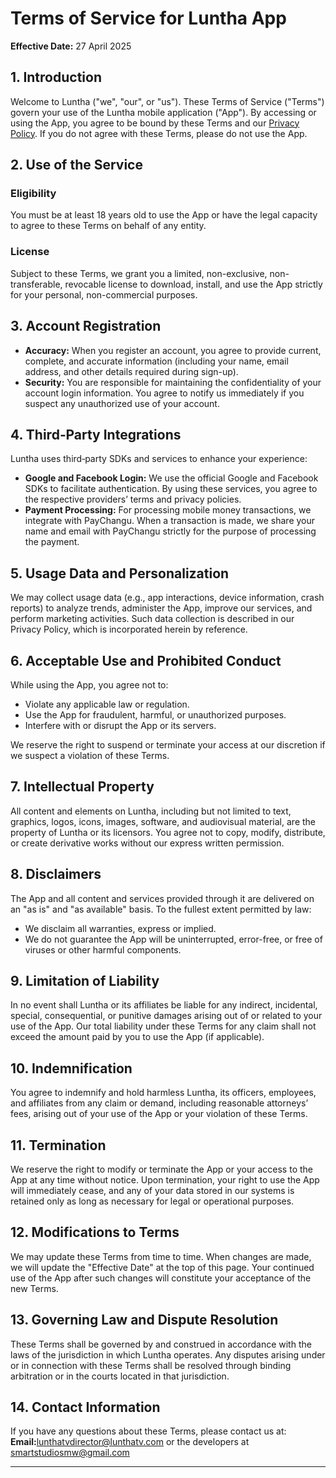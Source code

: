 # Terms of Service for Luntha App

**Effective Date:** 27 April 2025

## 1. Introduction

Welcome to Luntha ("we", "our", or "us"). These Terms of Service ("Terms") govern your use of the Luntha mobile application ("App"). By accessing or using the App, you agree to be bound by these Terms and our [Privacy Policy](https://itsgeorrge.github.io/privacy-policy/). If you do not agree with these Terms, please do not use the App.

## 2. Use of the Service

### Eligibility  
You must be at least 18 years old to use the App or have the legal capacity to agree to these Terms on behalf of any entity.

### License  
Subject to these Terms, we grant you a limited, non-exclusive, non-transferable, revocable license to download, install, and use the App strictly for your personal, non-commercial purposes.

## 3. Account Registration

- **Accuracy:** When you register an account, you agree to provide current, complete, and accurate information (including your name, email address, and other details required during sign-up).
- **Security:** You are responsible for maintaining the confidentiality of your account login information. You agree to notify us immediately if you suspect any unauthorized use of your account.

## 4. Third‑Party Integrations

Luntha uses third‑party SDKs and services to enhance your experience:
- **Google and Facebook Login:** We use the official Google and Facebook SDKs to facilitate authentication. By using these services, you agree to the respective providers’ terms and privacy policies.
- **Payment Processing:** For processing mobile money transactions, we integrate with PayChangu. When a transaction is made, we share your name and email with PayChangu strictly for the purpose of processing the payment.

## 5. Usage Data and Personalization

We may collect usage data (e.g., app interactions, device information, crash reports) to analyze trends, administer the App, improve our services, and perform marketing activities. Such data collection is described in our Privacy Policy, which is incorporated herein by reference.

## 6. Acceptable Use and Prohibited Conduct

While using the App, you agree not to:
- Violate any applicable law or regulation.
- Use the App for fraudulent, harmful, or unauthorized purposes.
- Interfere with or disrupt the App or its servers.
  
We reserve the right to suspend or terminate your access at our discretion if we suspect a violation of these Terms.

## 7. Intellectual Property

All content and elements on Luntha, including but not limited to text, graphics, logos, icons, images, software, and audiovisual material, are the property of Luntha or its licensors. You agree not to copy, modify, distribute, or create derivative works without our express written permission.

## 8. Disclaimers

The App and all content and services provided through it are delivered on an "as is" and "as available" basis. To the fullest extent permitted by law:
- We disclaim all warranties, express or implied.
- We do not guarantee the App will be uninterrupted, error-free, or free of viruses or other harmful components.

## 9. Limitation of Liability

In no event shall Luntha or its affiliates be liable for any indirect, incidental, special, consequential, or punitive damages arising out of or related to your use of the App. Our total liability under these Terms for any claim shall not exceed the amount paid by you to use the App (if applicable).

## 10. Indemnification

You agree to indemnify and hold harmless Luntha, its officers, employees, and affiliates from any claim or demand, including reasonable attorneys’ fees, arising out of your use of the App or your violation of these Terms.

## 11. Termination

We reserve the right to modify or terminate the App or your access to the App at any time without notice. Upon termination, your right to use the App will immediately cease, and any of your data stored in our systems is retained only as long as necessary for legal or operational purposes.

## 12. Modifications to Terms

We may update these Terms from time to time. When changes are made, we will update the "Effective Date" at the top of this page. Your continued use of the App after such changes will constitute your acceptance of the new Terms.

## 13. Governing Law and Dispute Resolution

These Terms shall be governed by and construed in accordance with the laws of the jurisdiction in which Luntha operates. Any disputes arising under or in connection with these Terms shall be resolved through binding arbitration or in the courts located in that jurisdiction.

## 14. Contact Information

If you have any questions about these Terms, please contact us at:  
**Email:**[lunthatvdirector@lunthatv.com](mailto:lunthatvdirector@lunthatv.com) or the developers at [smartstudiosmw@gmail.com](mailto:smartstudiosmw@gmail.com) 

---
